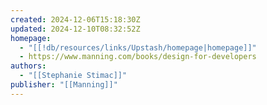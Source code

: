 ```yaml
---
created: 2024-12-06T15:18:30Z
updated: 2024-12-10T08:32:52Z
homepage:
  - "[[!db/resources/links/Upstash/homepage|homepage]]"
  - https://www.manning.com/books/design-for-developers
authors:
  - "[[Stephanie Stimac]]"
publisher: "[[Manning]]"
---
```

